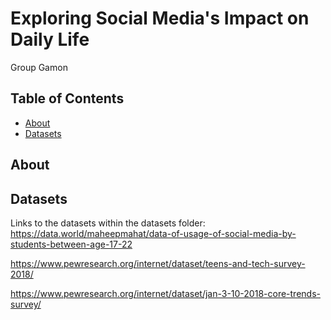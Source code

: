 # Exploring Social Media's Impact on Daily Life
Group Gamon

## Table of Contents

- [About](#about)
- [Datasets](#datasets)

## About 


## Datasets

Links to the datasets within the datasets folder:
https://data.world/maheepmahat/data-of-usage-of-social-media-by-students-between-age-17-22

https://www.pewresearch.org/internet/dataset/teens-and-tech-survey-2018/

https://www.pewresearch.org/internet/dataset/jan-3-10-2018-core-trends-survey/ 
